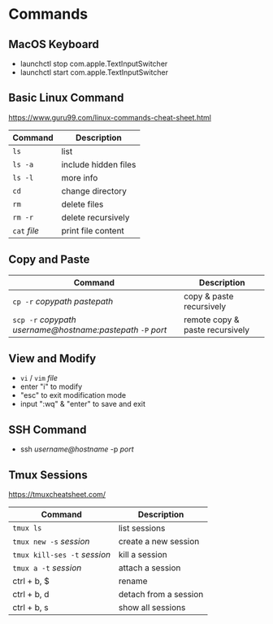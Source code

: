 # Commands

## MacOS Keyboard
- launchctl stop com.apple.TextInputSwitcher
- launchctl start com.apple.TextInputSwitcher

## Basic Linux Command
https://www.guru99.com/linux-commands-cheat-sheet.html

| Command | Description |
| ---- | ---- |
| `ls` | list |
| `ls -a` | include hidden files |
| `ls -l` | more info |
| `cd` | change directory |
| `rm` | delete files |
| `rm -r` | delete recursively |
| `cat` *file* | print file content |

## Copy and Paste
| Command | Description |
| ---- | ---- |
| `cp -r` *copypath* *pastepath* | copy & paste recursively |
| `scp -r` *copypath* *username@hostname:pastepath* `-P` *port* | remote copy & paste recursively |

## View and Modify
- `vi` / `vim` *file*
- enter "i" to modify
- "esc" to exit modification mode
- input ":wq" & "enter" to save and exit

## SSH Command
- ssh *username@hostname* -p *port*

## Tmux Sessions
https://tmuxcheatsheet.com/

| Command | Description |
| ---- | ---- |
| `tmux ls` | list sessions |
| `tmux new -s` *session* | create a new session |
| `tmux kill-ses -t` *session* | kill a session |
| `tmux a -t` *session* | attach a session |
| ctrl + b, $ | rename |
| ctrl + b, d | detach from a session |
| ctrl + b, s | show all sessions |